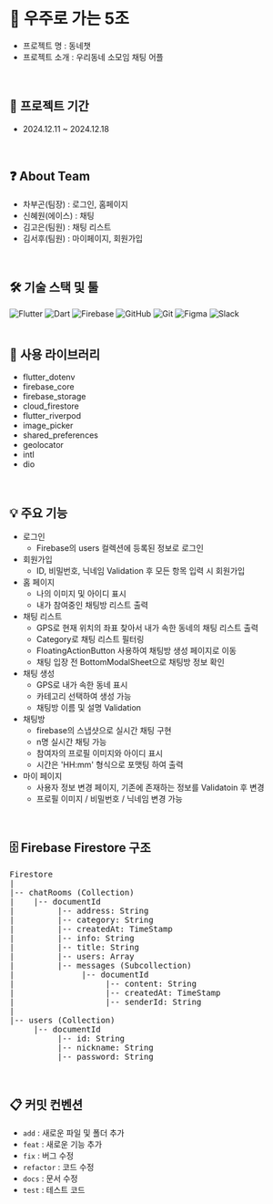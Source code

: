 # 🚀 우주로 가는 5조
- 프로젝트 명 : 동네챗
- 프로젝트 소개 : 우리동네 소모임 채팅 어플 
<br/>

## 📅 프로젝트 기간
- 2024.12.11 ~ 2024.12.18
<br/>

## ❓ About Team
- 차부곤(팀장) : 로그인, 홈페이지
- 신혜원(에이스) : 채팅
- 김고은(팀원) : 채팅 리스트
- 김서후(팀원) : 마이페이지, 회원가입
<br/>

## 🛠️ 기술 스택 및 툴
![Flutter](https://img.shields.io/badge/Flutter-02569B?style=flat&logo=flutter&logoColor=white)
![Dart](https://img.shields.io/badge/Dart-0175C2?style=flat&logo=dart&logoColor=white)
![Firebase](https://img.shields.io/badge/Firebase-FFCA28?style=flat&logo=firebase&logoColor=black)
![GitHub](https://img.shields.io/badge/GitHub-181717?style=flat&logo=github&logoColor=white)
![Git](https://img.shields.io/badge/Git-F05032?style=flat&logo=git&logoColor=white)
![Figma](https://img.shields.io/badge/Figma-F24E1E?style=flat&logo=figma&logoColor=white)
![Slack](https://img.shields.io/badge/Slack-4A154B?style=flat&logo=slack&logoColor=white)
<br/>
<br/>

## 🔧 사용 라이브러리 
- flutter_dotenv
- firebase_core
- firebase_storage
- cloud_firestore
- flutter_riverpod
- image_picker
- shared_preferences
- geolocator
- intl
- dio
<br/>

## 💡 주요 기능
- 로그인
    - Firebase의 users 컬렉션에 등록된 정보로 로그인
- 회원가입
    - ID, 비밀번호, 닉네임 Validation 후 모든 항목 입력 시 회원가입
- 홈 페이지
    - 나의 이미지 및 아이디 표시
    - 내가 참여중인 채팅방 리스트 출력
- 채팅 리스트
    - GPS로 현재 위치의 좌표 찾아서 내가 속한 동네의 채팅 리스트 출력
    - Category로 채팅 리스트 필터링
    - FloatingActionButton 사용하여 채팅방 생성 페이지로 이동
    - 채팅 입장 전 BottomModalSheet으로 채팅방 정보 확인
- 채팅 생성
    - GPS로 내가 속한 동네 표시
    - 카테고리 선택하여 생성 가능 
    - 채팅방 이름 및 설명 Validation
- 채팅방
    - firebase의 스냅샷으로 실시간 채팅 구현
    - n명 실시간 채팅 가능
    - 참여자의 프로필 이미지와 아이디 표시
    - 시간은 'HH:mm' 형식으로 포맷팅 하여 출력
- 마이 페이지
    - 사용자 정보 변경 페이지, 기존에 존재하는 정보를 Validatoin 후 변경
    - 프로필 이미지 / 비밀번호 / 닉네임 변경 가능
<br/>

## 🗄️ Firebase Firestore 구조
<pre>
Firestore
|
|-- chatRooms (Collection)
|    |-- documentId
|         |-- address: String
|         |-- category: String
|         |-- createdAt: TimeStamp
|         |-- info: String
|         |-- title: String
|         |-- users: Array<String>
|         |-- messages (Subcollection)
|              |-- documentId
|                   |-- content: String
|                   |-- createdAt: TimeStamp
|                   |-- senderId: String
|
|-- users (Collection)
     |-- documentId
          |-- id: String
          |-- nickname: String
          |-- password: String
</pre>
<br/>

## 📋 커밋 컨벤션
- `add` : 새로운 파일 및 폴더 추가
- `feat` : 새로운 기능 추가
- `fix` : 버그 수정
- `refactor` : 코드 수정
- `docs` : 문서 수정
- `test` : 테스트 코드
<br/>

